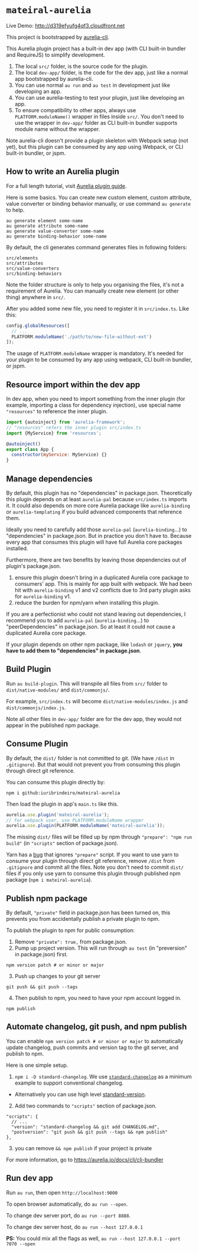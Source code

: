 # `mateiral-aurelia`

Live Demo: http://d319efyufg4qf3.cloudfront.net

This project is bootstrapped by [aurelia-cli](https://github.com/aurelia/cli).

This Aurelia plugin project has a built-in dev app (with CLI built-in bundler and RequireJS) to simplify development.

1. The local `src/` folder, is the source code for the plugin.
2. The local `dev-app/` folder, is the code for the dev app, just like a normal app bootstrapped by aurelia-cli.
3. You can use normal `au run` and `au test` in development just like developing an app.
4. You can use aurelia-testing to test your plugin, just like developing an app.
5. To ensure compatibility to other apps, always use `PLATFORM.moduleName()` wrapper in files inside `src/`. You don't need to use the wrapper in `dev-app/` folder as CLI built-in bundler supports module name without the wrapper.

Note aurelia-cli doesn't provide a plugin skeleton with Webpack setup (not yet), but this plugin can be consumed by any app using Webpack, or CLI built-in bundler, or jspm.

## How to write an Aurelia plugin

For a full length tutorial, visit [Aurelia plugin guide](https://aurelia.io/docs/plugins/write-new-plugin).

Here is some basics. You can create new custom element, custom attribute, value converter or binding behavior manually, or use command `au generate` to help.
```shell
au generate element some-name
au generate attribute some-name
au generate value-converter some-name
au generate binding-behavior some-name
```

By default, the cli generates command generates files in following folders:
```
src/elements
src/attributes
src/value-converters
src/binding-behaviors
```

Note the folder structure is only to help you organising the files, it's not a requirement of Aurelia. You can manually create new element (or other thing) anywhere in `src/`.

After you added some new file, you need to register it in `src/index.ts`. Like this:
```js
config.globalResources([
  // ...
  PLATFORM.moduleName('./path/to/new-file-without-ext')
]);
````

The usage of `PLATFORM.moduleName` wrapper is mandatory. It's needed for your plugin to be consumed by any app using webpack, CLI built-in bundler, or jspm.

## Resource import within the dev app

In dev app, when you need to import something from the inner plugin (for example, importing a class for dependency injection), use special name `"resources"` to reference the inner plugin.

```js
import {autoinject} from 'aurelia-framework';
// "resources" refers the inner plugin src/index.ts
import {MyService} from 'resources';

@autoinject()
export class App {
  constructor(myService: MyService) {}
}
```

## Manage dependencies

By default, this plugin has no "dependencies" in package.json. Theoretically this plugin depends on at least `aurelia-pal` because `src/index.ts` imports it. It could also depends on more core Aurelia package like `aurelia-binding` or `aurelia-templating` if you build advanced components that reference them.

Ideally you need to carefully add those `aurelia-pal` (`aurelia-binding`...) to "dependencies" in package.json. But in practice you don't have to. Because every app that consumes this plugin will have full Aurelia core packages installed.

Furthermore, there are two benefits by leaving those dependencies out of plugin's package.json.
1. ensure this plugin doesn't bring in a duplicated Aurelia core package to consumers' app. This is mainly for app built with webpack. We had been hit with `aurelia-binding` v1 and v2 conflicts due to 3rd party plugin asks for `aurelia-binding` v1.
2. reduce the burden for npm/yarn when installing this plugin.

If you are a perfectionist who could not stand leaving out dependencies, I recommend you to add `aurelia-pal` (`aurelia-binding`...) to "peerDependencies" in package.json. So at least it could not cause a duplicated Aurelia core package.

If your plugin depends on other npm package, like `lodash` or `jquery`, **you have to add them to "dependencies" in package.json**.

## Build Plugin

Run `au build-plugin`. This will transpile all files from `src/` folder to `dist/native-modules/` and `dist/commonjs/`.

For example, `src/index.ts` will become `dist/native-modules/index.js` and `dist/commonjs/index.js`.

Note all other files in `dev-app/` folder are for the dev app, they would not appear in the published npm package.

## Consume Plugin

By default, the `dist/` folder is not committed to git. (We have `/dist` in `.gitignore`). But that would not prevent you from consuming this plugin through direct git reference.

You can consume this plugin directly by:
```shell
npm i github:iuribrindeiro/mateiral-aurelia
```

Then load the plugin in app's `main.ts` like this.
```js
aurelia.use.plugin('mateiral-aurelia');
// for webpack user, use PLATFORM.moduleName wrapper
aurelia.use.plugin(PLATFORM.moduleName('mateiral-aurelia'));
```

The missing `dist/` files will be filled up by npm through `"prepare": "npm run build"` (in `"scripts"` section of package.json).

Yarn has a [bug](https://github.com/yarnpkg/yarn/issues/5235) that ignores `"prepare"` script. If you want to use yarn to consume your plugin through direct git reference, remove `/dist` from `.gitignore` and commit all the files. Note you don't need to commit `dist/` files if you only use yarn to consume this plugin through published npm package (`npm i mateiral-aurelia`).

## Publish npm package

By default, `"private"` field in package.json has been turned on, this prevents you from accidentally publish a private plugin to npm.

To publish the plugin to npm for public consumption:

1. Remove `"private": true,` from package.json.
2. Pump up project version. This will run through `au test` (in "preversion" in package.json) first.
```shell
npm version patch # or minor or major
```
3. Push up changes to your git server
```shell
git push && git push --tags
```
4. Then publish to npm, you need to have your npm account logged in.
```shell
npm publish
```

## Automate changelog, git push, and npm publish

You can enable `npm version patch # or minor or major` to automatically update changelog, push commits and version tag to the git server, and publish to npm.

Here is one simple setup.
1. `npm i -D standard-changelog`. We use [`standard-changelog`](https://github.com/conventional-changelog/conventional-changelog) as a minimum example to support conventional changelog.
  * Alternatively you can use high level [standard-version](https://github.com/conventional-changelog/standard-version).
2. Add two commands to `"scripts"` section of package.json.
```
"scripts": {
  // ...
  "version": "standard-changelog && git add CHANGELOG.md",
  "postversion": "git push && git push --tags && npm publish"
},
```
3. you can remove `&& npm publish` if your project is private

For more information, go to https://aurelia.io/docs/cli/cli-bundler

## Run dev app

Run `au run`, then open `http://localhost:9000`

To open browser automatically, do `au run --open`.

To change dev server port, do `au run --port 8888`.

To change dev server host, do `au run --host 127.0.0.1`


**PS:** You could mix all the flags as well, `au run --host 127.0.0.1 --port 7070 --open`

